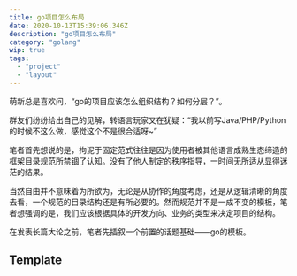 ```yaml
---
title: go项目怎么布局
date: 2020-10-13T15:39:06.346Z
description: "go项目怎么布局"
category: "golang"
wip: true
tags:
  - "project"
  - "layout"
---
```

萌新总是喜欢问，“go的项目应该怎么组织结构？如何分层？”。

群友们纷纷给出自己的见解，转语言玩家又在犹疑：“我以前写Java/PHP/Python的时候不这么做，感觉这个不是很合适呀~”

笔者首先想说的是，拘泥于固定范式往往是因为使用者被其他语言成熟生态缔造的框架目录规范所禁锢了认知。没有了他人制定的秩序指导，一时间无所适从显得迷茫的结果。

当然自由并不意味着为所欲为，无论是从协作的角度考虑，还是从逻辑清晰的角度去看，一个规范的目录结构还是有所必要的。然而规范并不是一成不变的模板，笔者想强调的是，我们应该根据具体的开发方向、业务的类型来决定项目的结构。

在发表长篇大论之前，笔者先插叙一个前置的话题基础——go的模板。

## Template